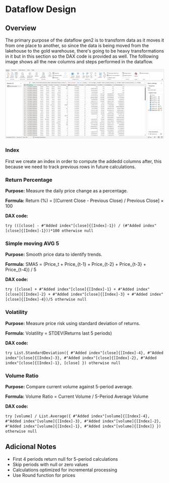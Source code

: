 # Dataflow Design

## Overview
The primary purpose of the dataflow gen2 is to transform data as it moves it from one place to another, so since the data is being moved from the lakehouse to the gold warehouse, there's going to be heavy transformations in it but in this section so the DAX code is provided as well. The folllowing image shows all the new columns and steps performed in the dataflow.

![](../Screenshots/dataflow-gen2-design.png)


### Index
First we create an index in order to compute the addedd columns after, this because we need to track previous rows in future calculations.

### Return Percentage
**Purpose:** Measure the daily price change as a percentage.

**Formula:**
Return (%) = [(Current Close - Previous Close) / Previous Close] × 100

**DAX code:**
```powerquery
try (([close] - #"Added index"[close]{[Index]-1}) / (#"Added index"[close]{[Index]-1}))*100 otherwise null
```


### Simple moving AVG 5
**Purpose:** Smooth price data to identify trends.

**Formula:**
SMA5 = (Price_t + Price_{t-1} + Price_{t-2} + Price_{t-3} + Price_{t-4}) / 5

**DAX code:**
```powerquery
try ([close] + #"Added index"[close]{[Index]-1} + #"Added index"[close]{[Index]-2} + #"Added index"[close]{[Index]-3} + #"Added index"[close]{[Index]-4})/5 otherwise null
```
### Volatility
**Purpose:** Measure price risk using standard deviation of returns.

**Formula:**
Volatility = STDEV(Returns last 5 periods)

**DAX code:**
```powerquery
try List.StandardDeviation({ #"Added index"[close]{[Index]-4}, #"Added index"[close]{[Index]-3}, #"Added index"[close]{[Index]-2}, #"Added index"[close]{[Index]-1}, [close] }) otherwise null
```

### Volume Ratio
**Purpose:** Compare current volume against 5-period average.

**Formula:**
Volume Ratio = Current Volume / 5-Period Average Volume

**DAX code:**
```powerquery
try [volume] / List.Average({ #"Added index"[volume]{[Index]-4}, #"Added index"[volume]{[Index]-3}, #"Added index"[volume]{[Index]-2}, #"Added index"[volume]{[Index]-1}, #"Added index"[volume]{[Index]} }) otherwise null
```

## Adicional Notes

- First 4 periods return null for 5-period calculations
- Skip periods with null or zero values
- Calculations optimized for incremental processing
- Use Round function for prices
